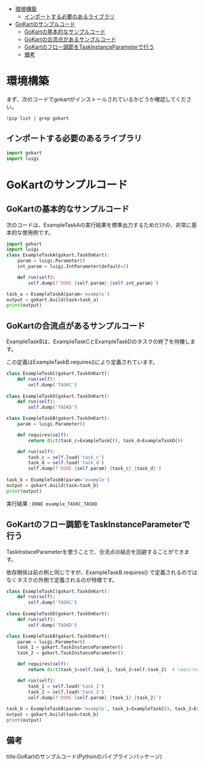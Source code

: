 




- [環境構築](#環境構築)
  - [インポートする必要のあるライブラリ](#インポートする必要のあるライブラリ)
- [GoKartのサンプルコード](#gokartのサンプルコード)
  - [GoKartの基本的なサンプルコード](#gokartの基本的なサンプルコード)
  - [GoKartの合流点があるサンプルコード](#gokartの合流点があるサンプルコード)
  - [GoKartのフロー調節をTaskInstanceParameterで行う](#gokartのフロー調節をtaskinstanceparameterで行う)
  - [備考](#備考)



# 環境構築

まず、次のコードでgokartがインストールされているかどうか確認してください。

`!pip list | grep gokart`

## インポートする必要のあるライブラリ

```py
import gokart
import luigi
```


# GoKartのサンプルコード


## GoKartの基本的なサンプルコード

次のコードは、ExampleTaskAの実行結果を標準出力するためだけの、非常に基本的な使用例です。

```py
import gokart
import luigi
class ExampleTaskA(gokart.TaskOnKart):
    param = luigi.Parameter()
    int_param = luigi.IntParameter(default=2)

    def run(self):
        self.dump(f'DONE {self.param}_{self.int_param}')

task_a = ExampleTaskA(param='example')
output = gokart.build(task=task_a)
print(output)
```


## GoKartの合流点があるサンプルコード

ExampleTaskBは、ExampleTaskCとExampleTaskDのタスクの終了を待機します。

この定義はExampleTaskB.requires()により定義されています。

```py
class ExampleTaskC(gokart.TaskOnKart):
    def run(self):
        self.dump('TASKC')
    
class ExampleTaskD(gokart.TaskOnKart):
    def run(self):
        self.dump('TASKD')

class ExampleTaskB(gokart.TaskOnKart):
    param = luigi.Parameter()

    def requires(self):
        return dict(task_c=ExampleTaskC(), task_d=ExampleTaskD())

    def run(self):
        task_c = self.load('task_c')
        task_d = self.load('task_d')
        self.dump(f'DONE {self.param}_{task_c}_{task_d}')
    
task_b = ExampleTaskB(param='example')
output = gokart.build(task=task_b)
print(output)
```

実行結果 : `DONE example_TASKC_TASKD`


## GoKartのフロー調節をTaskInstanceParameterで行う

TaskInstaceParameterを使うことで、合流点の結合を回避することができます。

依存関係は前の例と同じですが、ExampleTaskB.requires() で定義されるのではなくタスクの外側で定義されるのが特徴です。

```py
class ExampleTaskC(gokart.TaskOnKart):
    def run(self):
        self.dump('TASKC')
    
class ExampleTaskD(gokart.TaskOnKart):
    def run(self):
        self.dump('TASKD')

class ExampleTaskB(gokart.TaskOnKart):
    param = luigi.Parameter()
    task_1 = gokart.TaskInstanceParameter()
    task_2 = gokart.TaskInstanceParameter()

    def requires(self):
        return dict(task_1=self.task_1, task_2=self.task_2)  # required tasks are decided from the task parameters `task_1` and `task_2`

    def run(self):
        task_1 = self.load('task_1')
        task_2 = self.load('task_2')
        self.dump(f'DONE {self.param}_{task_1}_{task_2}')
    
task_b = ExampleTaskB(param='example', task_1=ExampleTaskC(), task_2=ExampleTaskD())  # Dependent tasks are defined here
output = gokart.build(task=task_b)
print(output)
```


















## 備考

title:GoKartのサンプルコード(Pythonのパイプラインパッケージ)


